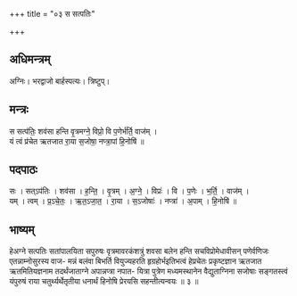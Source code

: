 +++
title = "०३ स सत्पतिः"

+++
## अधिमन्त्रम्
अग्निः। भरद्वाजो बार्हस्पत्यः। त्रिष्टुप्।

## मन्त्रः
स सत्प॑तिः॒ शव॑सा हन्ति वृ॒त्रमग्ने॒ विप्रो॒ वि प॒णेर्भ॑र्ति॒ वाज॑म् ।  
यं त्वं प्र॑चेत ऋतजात रा॒या स॒जोषा॒ नप्त्रा॒पां हि॒नोषि॑ ॥

## पदपाठः
सः । सत्ऽप॑तिः । शव॑सा । ह॒न्ति॒ । वृ॒त्रम् । अ॒ग्ने॒ । विप्रः॑ । वि । प॒णेः । भ॒र्ति॒ । वाज॑म् ।  
यम् । त्वम् । प्र॒ऽचे॒तः॒ । ऋ॒त॒ऽजा॒त॒ । रा॒या । स॒ऽजोषाः॑ । नप्त्रा॑ । अ॒पाम् । हि॒नोषि॑ ॥

## भाष्यम्
हेअग्ने सत्पतिः सतांपालयिता सपुरुषः वृत्रमावरकंशत्रुं शवसा बलेन हन्ति सचविप्रोमेधावीसन् पणेर्वणिजः एतन्नाम्नोसुरस्य वाज- मन्नं बलंवा बिभर्ति वियुज्यहरति हृग्रहोर्भइतिभत्वं हेप्रचेतः प्रकृष्टज्ञान ऋतजात ऋतमितियज्ञनाम तदर्थंजाताग्ने अपान्नप्त्रा नपात- यित्रा पुत्रेण मध्यमस्थानेन वैद्युताग्निना सजोषाः सङ्गतस्त्वं यंपुरुषं राया चतुर्थ्यर्थेतृतीया धनार्थं हिनोषि प्रेरयसि सहन्तीत्यन्वयः ॥ ३ ॥